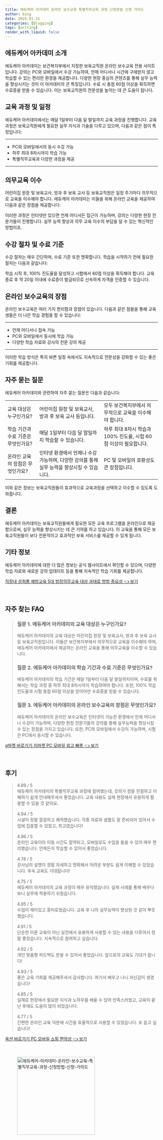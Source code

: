 ```yaml
---
title: 에듀케어 아카데미 온라인 보수교육 특별직무교육 과정 신청방법 신청 가이드
author: bing
date: 2025-01-31
categories: [Blogging]
tags: [writing]
render_with_liquid: false
---
```



<h2 id='에듀케어 아카데미 소개'>에듀케어 아카데미 소개</h2>

<p>에듀케어 아카데미는 보건복지부에서 지정한 보육교직원 온라인 보수교육 전용 사이트입니다. 강의는 PC와 모바일에서 수강 가능하여, 언제 어디서나 시간에 구애받지 않고 학습할 수 있는 편리한 환경을 제공합니다. 다양한 현장 중심의 콘텐츠를 통해 실무 능력을 향상시키는 것이 이 아카데미의 큰 특징입니다. 수료 시 총점 60점 이상을 획득하면 수료증을 받을 수 있습니다. 이는 보육교직원의 전문성을 높이는 데 큰 도움이 됩니다.</p>

<h2 id='교육 과정 및 일정'>교육 과정 및 일정</h2>

<p>에듀케어 아카데미에서는 매달 1일부터 다음 달 말일까지 교육 과정을 진행합니다. 교육 과정은 보육교직원에게 필요한 실무 지식과 기술을 다루고 있으며, 다음과 같은 점이 특징입니다:</p>

<hr />

<ul>
    <li>PC와 모바일에서의 동시 수강 가능</li>
    <li>하루 최대 8차시까지 학습 가능</li>
    <li>특별직무교육과 다양한 과정을 제공</li>
</ul>

<hr />

<h2 id='의무교육 이수'>의무교육 이수</h2>

<p>어린이집 원장 및 보육교사, 방과 후 보육 교사 등 보육교직원은 일정 주기마다 의무적으로 교육을 이수해야 합니다. 에듀캐어 아카데미는 이들을 위해 온라인 교육을 제공하여 다음과 같은 장점을 제공합니다:</p>

<p>이러한 과정은 인터넷만 있으면 언제 어디서든 접근이 가능하며, 강의는 다양한 현장 전문가들이 진행합니다. 실무 능력 향상과 의무 교육 이수의 부담을 덜 수 있는 혁신적인 방법이죠.</p>

<h2 id='수강 절차 및 수료 기준'>수강 절차 및 수료 기준</h2>

<p>수강 절차는 매우 간단하며, 수료 기준 또한 명확합니다. 학습을 시작하기 전에 필요한 절차는 다음과 같습니다:</p>

<p>학습 시작 후, 100% 진도율을 달성하고 시험에서 60점 이상을 획득해야 합니다. 교육 종료 후 약 20일 이내에 수료증이 발급되므로 신속하게 자격을 인증할 수 있습니다.</p>

<h2 id='온라인 보수교육의 장점'>온라인 보수교육의 장점</h2>

<p>온라인 보수교육은 여러 가지 편리함과 장점이 있습니다. 다음과 같은 점들을 통해 교육생들은 더 나은 학습 경험을 할 수 있습니다:</p>

<hr />

<ul>
    <li>언제 어디서나 접속 가능</li>
    <li>PC와 모바일에서 동시에 학습 가능</li>
    <li>다양한 학습 자료와 강사의 전문 강의 제공</li>
</ul>

<hr />

<p>이러한 학습 방식은 특히 바쁜 일정 속에서도 지속적으로 전문성을 강화할 수 있는 좋은 기회를 제공합니다.</p>

<h2 id='자주 묻는 질문'>자주 묻는 질문</h2>

<p>에듀케어 아카데미와 관련하여 자주 묻는 질문은 다음과 같습니다:</p>

<table>
    <tr>
        <td>교육 대상은 누구인가요?</td>
        <td>어린이집 원장 및 보육교사, 방과 후 보육 교사 등입니다.</td>
        <td>모두 보건복지부에서 의무적으로 교육을 이수해야 합니다.</td>
    </tr>
    <tr>
        <td>학습 기간과 수료 기준은 무엇인가요?</td>
        <td>매달 1일부터 다음 달 말일까지 학습할 수 있습니다.</td>
        <td>하루 최대 8차시 학습과 100% 진도율, 시험 60점 이상이 필요합니다.</td>
    </tr>
    <tr>
        <td>온라인 교육의 장점은 무엇인가요?</td>
        <td>인터넷 환경에서 언제나 수강 가능하며, 다양한 강의를 통해 실무 능력을 향상시킬 수 있습니다.</td>
        <td>PC 및 모바일의 호환성도 큰 장점입니다.</td>
    </tr>
</table>

<p>이와 같은 정보는 보육교직원들이 효과적으로 교육과정을 선택하고 이수할 수 있도록 도와줍니다.</p>

<h2 id='결론'>결론</h2>

<p>에듀케어 아카데미는 보육교직원들에게 필요한 모든 교육 프로그램을 온라인으로 제공함으로써, 실무 능력을 향상시키는 데 큰 기여를 하고 있습니다. 이 교육을 통해 모든 보육교직원들이 보다 전문적이고 효과적인 보육 서비스를 제공할 수 있게 됩니다.</p>

<h2 id='기타 정보'>기타 정보</h2>

<p>에듀케어 아카데미에 대한 더 많은 정보는 공식 웹사이트에서 확인할 수 있으며, 다양한 학습 자료와 새로운 강의 업데이트 등을 통해 지속적인 학습 기회를 제공합니다.</p>


<p><a class="click-button" title="직장내 성희롱 예방교육 5대 법정의무교육 대상 과태료 방법 중요성" href="https://greenforu.github.io/posts/%EC%A7%81%EC%9E%A5%EB%82%B4-%EC%84%B1%ED%9D%AC%EB%A1%B1-%EC%98%88%EB%B0%A9%EA%B5%90%EC%9C%A1-5%EB%8C%80-%EB%B2%95%EC%A0%95%EC%9D%98%EB%AC%B4%EA%B5%90%EC%9C%A1-%EB%8C%80%EC%83%81-%EA%B3%BC%ED%83%9C%EB%A3%8C-%EB%B0%A9%EB%B2%95-%EC%A4%91%EC%9A%94%EC%84%B1/" rel="dofollow">직장내 성희롱 예방교육 5대 법정의무교육 대상 과태료 방법 중요성 👈 보기</a></p><br>
<h2 id='자주_찾는_FAQ'>자주 찾는 FAQ</h2>
<div itemscope="" itemtype="https://schema.org/FAQPage"> 
<blockquote> 
<div itemscope="" itemprop="mainEntity" itemtype="https://schema.org/Question"> 
<h3 itemprop="name">질문 1. 에듀케어 아카데미의 교육 대상은 누구인가요?</h3> 
<div itemscope="" itemprop="acceptedAnswer" itemtype="https://schema.org/Answer"> 
<span itemprop="text"> 
<p>에듀케어 아카데미의 교육 대상은 어린이집 원장 및 보육교사, 방과 후 보육 교사 등 보육교직원입니다. 이들은 보건복지부에서 의무적으로 교육을 이수해야 하며, 에듀케어 아카데미에서 제공하는 온라인 교육을 통해 의무교육을 이수할 수 있습니다.</p> 
</span> 
</div> 
</div> 

<div itemscope="" itemprop="mainEntity" itemtype="https://schema.org/Question"> 
<h3 itemprop="name">질문 2. 에듀케어 아카데미의 학습 기간과 수료 기준은 무엇인가요?</h3> 
<div itemscope="" itemprop="acceptedAnswer" itemtype="https://schema.org/Answer"> 
<span itemprop="text"> 
<p>에듀케어 아카데미의 학습 기간은 매달 1일부터 다음 달 말일까지이며, 수료를 위해서는 학습 과정 중 하루 최대 8차시까지 학습하여야 합니다. 또한, 100% 학습 진도율과 시험 총점 60점 이상을 얻어야만 수료증을 받을 수 있습니다.</p> 
</span> 
</div> 
</div> 

<div itemscope="" itemprop="mainEntity" itemtype="https://schema.org/Question"> 
<h3 itemprop="name">질문 3. 에듀케어 아카데미의 온라인 보수교육의 장점은 무엇인가요?</h3> 
<div itemscope="" itemprop="acceptedAnswer" itemtype="https://schema.org/Answer"> 
<span itemprop="text"> 
<p>에듀케어 아카데미의 온라인 보수교육은 인터넷이 가능한 환경에서 언제 어디서나 수강이 가능하며, 다양한 현장 전문가들의 강의를 통해 실무능력을 향상시킬 수 있는 장점을 가지고 있습니다. 또한, PC와 모바일에서 수강이 가능하며, 시험은 PC에서 응시할 수 있습니다.</p> 
</span> 
</div> 
</div> 
</blockquote> 
</div>
<p><a class="click-button" title="g마켓 바로가기 지마켓 PC 모바일 쉽고 빠름" href="https://greenforu.github.io/posts/g%EB%A7%88%EC%BC%93-%EB%B0%94%EB%A1%9C%EA%B0%80%EA%B8%B0-%EC%A7%80%EB%A7%88%EC%BC%93-PC-%EB%AA%A8%EB%B0%94%EC%9D%BC-%EC%89%BD%EA%B3%A0-%EB%B9%A0%EB%A6%84/" rel="dofollow">g마켓 바로가기 지마켓 PC 모바일 쉽고 빠름 👈 보기</a></p><br>
<h2 id='후기'>후기</h2>
<div itemscope itemtype="https://schema.org/Product">
  <blockquote>
  <div itemprop="review" itemscope itemtype="https://schema.org/Review">
      <div itemprop="reviewRating" itemscope itemtype="https://schema.org/Rating"> <span itemprop="ratingValue">4.89</span> / <span itemprop="bestRating">5</span> </div>
      <span itemprop="reviewBody">에듀케어 아카데미의 특별직무교육 과정에 참여했는데, 강의가 정말 친절하고 이해하기 쉽게 안내해주셔서 좋았습니다. 교육 내용도 실제 현장에서 유용하게 활용할 수 있을 것 같아요.</span>
  </div>
  <br>
  <div itemprop="review" itemscope itemtype="https://schema.org/Review">
      <div itemprop="reviewRating" itemscope itemtype="https://schema.org/Rating"> <span itemprop="ratingValue">4.94</span> / <span itemprop="bestRating">5</span> </div>
      <span itemprop="reviewBody">시설이 정말 깔끔하고 쾌적했습니다. 각종 자료와 샘플도 잘 준비되어 있어서 수업에 집중할 수 있었고, 최고였습니다!</span>
  </div>
  <br>
  <div itemprop="review" itemscope itemtype="https://schema.org/Review">
      <div itemprop="reviewRating" itemscope itemtype="https://schema.org/Rating"> <span itemprop="ratingValue">4.96</span> / <span itemprop="bestRating">5</span> </div>
      <span itemprop="reviewBody">온라인 교육이라 이동 시간도 절약되고, 모바일로도 수업을 들을 수 있어 매우 편리했습니다. 언제든지 학습할 수 있어서 좋았습니다.</span>
  </div>
  <br>
  <div itemprop="review" itemscope itemtype="https://schema.org/Review">
      <div itemprop="reviewRating" itemscope itemtype="https://schema.org/Rating"> <span itemprop="ratingValue">4.78</span> / <span itemprop="bestRating">5</span> </div>
      <span itemprop="reviewBody">강사님의 설명이 정말 자세하고 명확해서 어려운 부분도 쉽게 이해할 수 있었습니다. 후속 교육도 기대됩니다!</span>
  </div>
  <br>
  <div itemprop="review" itemscope itemtype="https://schema.org/Review">
      <div itemprop="reviewRating" itemscope itemtype="https://schema.org/Rating"> <span itemprop="ratingValue">4.75</span> / <span itemprop="bestRating">5</span> </div>
      <span itemprop="reviewBody">에듀케어 아카데미의 교육 과정이 매우 유익했습니다. 실제 사례를 통해 배우다 보니 실무에 적용하기 쉬웠습니다.</span>
  </div>
  <br>
  <div itemprop="review" itemscope itemtype="https://schema.org/Review">
      <div itemprop="reviewRating" itemscope itemtype="https://schema.org/Rating"> <span itemprop="ratingValue">4.95</span> / <span itemprop="bestRating">5</span> </div>
      <span itemprop="reviewBody">수업이 재미있고 흥미로웠습니다. 교육 후 나의 실무능력이 향상된 것 같아 뿌듯했습니다.</span>
  </div>
  <br>
  <div itemprop="review" itemscope itemtype="https://schema.org/Review">
      <div itemprop="reviewRating" itemscope itemtype="https://schema.org/Rating"> <span itemprop="ratingValue">4.91</span> / <span itemprop="bestRating">5</span> </div>
      <span itemprop="reviewBody">단순한 이론 교육이 아닌 실전에서 유용하게 사용할 수 있는 내용을 다루어서 정말 좋았습니다. 지속적으로 참여하고 싶습니다.</span>
  </div>
  <br>
  <div itemprop="review" itemscope itemtype="https://schema.org/Review">
      <div itemprop="reviewRating" itemscope itemtype="https://schema.org/Rating"> <span itemprop="ratingValue">4.92</span> / <span itemprop="bestRating">5</span> </div>
      <span itemprop="reviewBody">개인 맞춤형 피드백도 받을 수 있어서 좋았습니다. 앞으로의 교육도 기대가 됩니다!</span>
  </div>
  <br>
  <div itemprop="review" itemscope itemtype="https://schema.org/Review">
      <div itemprop="reviewRating" itemscope itemtype="https://schema.org/Rating"> <span itemprop="ratingValue">4.93</span> / <span itemprop="bestRating">5</span> </div>
      <span itemprop="reviewBody">좋은 교육 기회를 제공해주셔서 감사합니다. 여기서 배우고 나니 자신감이 생겼습니다!</span>
  </div>
  <br>
  <div itemprop="review" itemscope itemtype="https://schema.org/Review">
      <div itemprop="reviewRating" itemscope itemtype="https://schema.org/Rating"> <span itemprop="ratingValue">4.85</span> / <span itemprop="bestRating">5</span> </div>
      <span itemprop="reviewBody">실제로 현장에서 필요한 지식과 노하우를 배울 수 있어 만족스러웠고, 교육이 끝난 후에도 도움이 많이 되었습니다.</span>
  </div>
  <br>
  <div itemprop="review" itemscope itemtype="https://schema.org/Review">
      <div itemprop="reviewRating" itemscope itemtype="https://schema.org/Rating"> <span itemprop="ratingValue">4.77</span> / <span itemprop="bestRating">5</span> </div>
      <span itemprop="reviewBody">간편한 온라인 교육 덕분에 시간을 효율적으로 사용할 수 있었습니다. 또 듣고 싶습니다!</span>
  </div>
  </blockquote>
</div>
<p><a class="click-button" title="옥션 바로가기 PC 모바일 쇼핑 편의성" href="https://greenforu.github.io/posts/%EC%98%A5%EC%85%98-%EB%B0%94%EB%A1%9C%EA%B0%80%EA%B8%B0-PC-%EB%AA%A8%EB%B0%94%EC%9D%BC-%EC%87%BC%ED%95%91-%ED%8E%B8%EC%9D%98%EC%84%B1/" rel="dofollow">옥션 바로가기 PC 모바일 쇼핑 편의성 👈 보기</a></p><br>
<figure class="image"><img src="https://greenforu.github.io/assets/img/thumbnail/에듀케어-아카데미-온라인-보수교육-특별직무교육-과정-신청방법-신청-가이드.webp" alt="에듀케어-아카데미-온라인-보수교육-특별직무교육-과정-신청방법-신청-가이드" width="256" height="256"></figure>